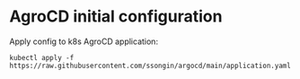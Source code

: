 # AgroCD initial configuration 

Apply config to k8s AgroCD application:
```
kubectl apply -f https://raw.githubusercontent.com/ssongin/argocd/main/application.yaml
```

